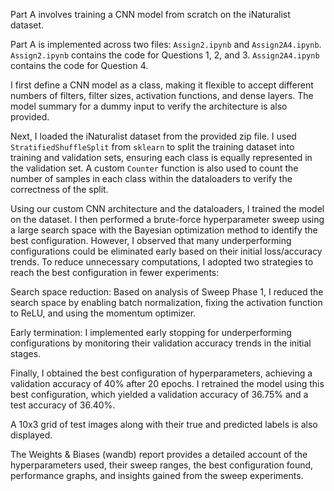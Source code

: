 Part A involves training a CNN model from scratch on the iNaturalist dataset.

Part A is implemented across two files: `Assign2.ipynb` and `Assign2A4.ipynb`. `Assign2.ipynb` contains the code for Questions 1, 2, and 3. `Assign2A4.ipynb` contains the code for Question 4.

I first define a CNN model as a class, making it flexible to accept different numbers of filters, filter sizes, activation functions, and dense layers. The model summary for a dummy input to verify the architecture is also provided.

Next, I loaded the iNaturalist dataset from the provided zip file. I used `StratifiedShuffleSplit` from `sklearn` to split the training dataset into training and validation sets, ensuring each class is equally represented in the validation set. A custom `Counter` function is also used to count the number of samples in each class within the dataloaders to verify the correctness of the split.

Using our custom CNN architecture and the dataloaders, I trained the model on the dataset. I then performed a brute-force hyperparameter sweep using a large search space with the Bayesian optimization method to identify the best configuration. However, I observed that many underperforming configurations could be eliminated early based on their initial loss/accuracy trends. To reduce unnecessary computations, I adopted two strategies to reach the best configuration in fewer experiments:

Search space reduction: Based on analysis of Sweep Phase 1, I reduced the search space by enabling batch normalization, fixing the activation function to ReLU, and using the momentum optimizer.

Early termination: I implemented early stopping for underperforming configurations by monitoring their validation accuracy trends in the initial stages.

Finally, I obtained the best configuration of hyperparameters, achieving a validation accuracy of 40% after 20 epochs. I retrained the model using this best configuration, which yielded a validation accuracy of 36.75% and a test accuracy of 36.40%.

A 10x3 grid of test images along with their true and predicted labels is also displayed.

The Weights & Biases (wandb) report provides a detailed account of the hyperparameters used, their sweep ranges, the best configuration found, performance graphs, and insights gained from the sweep experiments.
